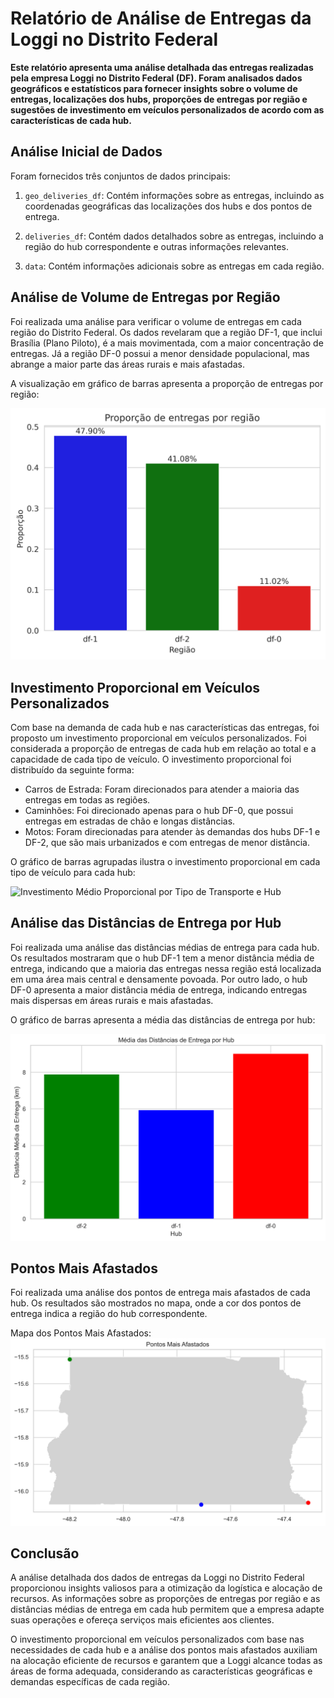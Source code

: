 # Relatório de Análise de Entregas da Loggi no Distrito Federal

**Este relatório apresenta uma análise detalhada das entregas realizadas pela empresa Loggi no Distrito Federal (DF). Foram analisados dados geográficos e estatísticos para fornecer insights sobre o volume de entregas, localizações dos hubs, proporções de entregas por região e sugestões de investimento em veículos personalizados de acordo com as características de cada hub.**

## Análise Inicial de Dados
Foram fornecidos três conjuntos de dados principais:

1. `geo_deliveries_df`: Contém informações sobre as entregas, incluindo as coordenadas geográficas das localizações dos hubs e dos pontos de entrega.

2. `deliveries_df`: Contém dados detalhados sobre as entregas, incluindo a região do hub correspondente e outras informações relevantes.

3. `data`: Contém informações adicionais sobre as entregas em cada região.

## Análise de Volume de Entregas por Região
Foi realizada uma análise para verificar o volume de entregas em cada região do Distrito Federal. Os dados revelaram que a região DF-1, que inclui Brasília (Plano Piloto), é a mais movimentada, com a maior concentração de entregas. Já a região DF-0 possui a menor densidade populacional, mas abrange a maior parte das áreas rurais e mais afastadas.

A visualização em gráfico de barras apresenta a proporção de entregas por região:

![Proporção de Entregas por Região](insights/Proporção-de-entregas-por-região.png)

## Investimento Proporcional em Veículos Personalizados
Com base na demanda de cada hub e nas características das entregas, foi proposto um investimento proporcional em veículos personalizados. Foi considerada a proporção de entregas de cada hub em relação ao total e a capacidade de cada tipo de veículo. O investimento proporcional foi distribuído da seguinte forma:

- Carros de Estrada: Foram direcionados para atender a maioria das entregas em todas as regiões.
- Caminhões: Foi direcionado apenas para o hub DF-0, que possui entregas em estradas de chão e longas distâncias.
- Motos: Foram direcionadas para atender às demandas dos hubs DF-1 e DF-2, que são mais urbanizados e com entregas de menor distância.

O gráfico de barras agrupadas ilustra o investimento proporcional em cada tipo de veículo para cada hub:

![Investimento Médio Proporcional por Tipo de Transporte e Hub](insights/Investimento-Médio-Proporcional-por-Tipo-de-Transporte-e-Hub.png)

## Análise das Distâncias de Entrega por Hub
Foi realizada uma análise das distâncias médias de entrega para cada hub. Os resultados mostraram que o hub DF-1 tem a menor distância média de entrega, indicando que a maioria das entregas nessa região está localizada em uma área mais central e densamente povoada. Por outro lado, o hub DF-0 apresenta a maior distância média de entrega, indicando entregas mais dispersas em áreas rurais e mais afastadas.

O gráfico de barras apresenta a média das distâncias de entrega por hub:

![Média das Distâncias de Entrega por Hub](insights/media-das-distancias-de-entrega-por-hub.png)

## Pontos Mais Afastados
Foi realizada uma análise dos pontos de entrega mais afastados de cada hub. Os resultados são mostrados no mapa, onde a cor dos pontos de entrega indica a região do hub correspondente.

Mapa dos Pontos Mais Afastados:
![Pontos Mais Afastados](insights/Pontos-Mais-Afastados.png)

## Conclusão
A análise detalhada dos dados de entregas da Loggi no Distrito Federal proporcionou insights valiosos para a otimização da logística e alocação de recursos. As informações sobre as proporções de entregas por região e as distâncias médias de entrega em cada hub permitem que a empresa adapte suas operações e ofereça serviços mais eficientes aos clientes.

O investimento proporcional em veículos personalizados com base nas necessidades de cada hub e a análise dos pontos mais afastados auxiliam na alocação eficiente de recursos e garantem que a Loggi alcance todas as áreas de forma adequada, considerando as características geográficas e demandas específicas de cada região.
